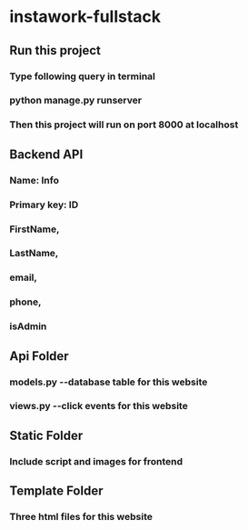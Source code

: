 # instawork-fullstack

## Run this project
### Type following query in terminal
### python manage.py runserver
### Then this project will run on port 8000 at localhost

## Backend API
### Name: Info
### Primary key: ID
### FirstName,
### LastName,
### email,
### phone,
### isAdmin

## Api Folder
### models.py --database table for this website
### views.py --click events for this website

## Static Folder
### Include script and images for frontend

## Template Folder
### Three html files for this website
